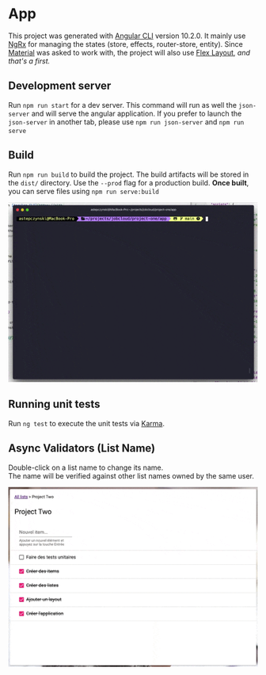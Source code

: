 # App

This project was generated with [Angular CLI](https://github.com/angular/angular-cli) version 10.2.0. It mainly use [NgRx](https://ngrx.io/) for managing the states (store, effects, router-store, entity). Since [Material](https://material.angular.io/) was asked to work with, the project will also use [Flex Layout](https://github.com/angular/flex-layout), *and that's a first.*

## Development server

Run `npm run start` for a dev server. 
This command will run as well the `json-server` and will serve the angular application. 
If you prefer to launch the `json-server` in another tab, please use `npm run json-server` and `npm run serve` 

## Build

Run `npm run build` to build the project. The build artifacts will be stored in the `dist/` directory. Use the `--prod` flag for a production build. 
**Once built**, you can serve files using `npm run serve:build`

![](gif/run-build-open-server.gif)

## Running unit tests

Run `ng test` to execute the unit tests via [Karma](https://karma-runner.github.io).

[comment]: <> (## Running end-to-end tests)

[comment]: <> (Run `ng e2e` to execute the end-to-end tests via [Protractor]&#40;http://www.protractortest.org/&#41;.)

## Async Validators (List Name)

Double-click on a list name to change its name. \
The name will be verified against other list names owned by the same user.

![](gif/async-validator-list.gif)
